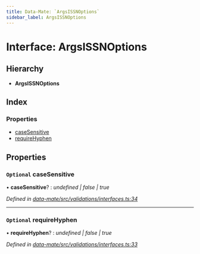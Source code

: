 ```yaml
---
title: Data-Mate: `ArgsISSNOptions`
sidebar_label: ArgsISSNOptions
---
```


# Interface: ArgsISSNOptions

## Hierarchy

* **ArgsISSNOptions**

## Index

### Properties

* [caseSensitive](argsissnoptions.md#optional-casesensitive)
* [requireHyphen](argsissnoptions.md#optional-requirehyphen)

## Properties

### `Optional` caseSensitive

• **caseSensitive**? : *undefined | false | true*

*Defined in [data-mate/src/validations/interfaces.ts:34](https://github.com/terascope/teraslice/blob/f95bb5556/packages/data-mate/src/validations/interfaces.ts#L34)*

___

### `Optional` requireHyphen

• **requireHyphen**? : *undefined | false | true*

*Defined in [data-mate/src/validations/interfaces.ts:33](https://github.com/terascope/teraslice/blob/f95bb5556/packages/data-mate/src/validations/interfaces.ts#L33)*
